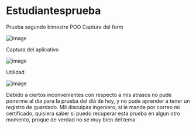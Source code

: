 # Estudiantesprueba
Prueba segundo bimestre POO
Captura del form

![image](https://github.com/washito0407/Estudiantesprueba/assets/117743091/7689e200-7855-4456-bc87-030ae5d4fd15)

Captura del aplicativo

![image](https://github.com/washito0407/Estudiantesprueba/assets/117743091/dc69dd0f-e435-467e-ab89-3f84f9482dfd)

Utilidad 

![image](https://github.com/washito0407/Estudiantesprueba/assets/117743091/fd689ce6-67ee-4781-9bb9-69696353f8ff)

Debido a ciertos inconvenientes con respecto a mis atrasos no pude ponerme al día para la prueba del díá de hoy, y no pude aprender a tener un registro de guardado. Mil disculpas ingeniero, si le mande por correo mi certificado, quisiera saber si puedo recuperar esta prueba en algun otro momento, proque de verdad no se muy bien del tema
